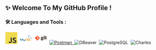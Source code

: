 ## ✨ Welcome To My GitHub Profile !</h2>


### :hammer_and_wrench: Languages and Tools :

<div>
  <img src="https://github.com/devicons/devicon/blob/master/icons/javascript/javascript-original.svg" title="JavaScript" alt="JavaScript" width="40" height="40"/>&nbsp;
  <img src="https://github.com/devicons/devicon/blob/master/icons/mysql/mysql-original-wordmark.svg" title="MySQL"  alt="MySQL" width="40" height="40"/>&nbsp;
  <img src="https://github.com/devicons/devicon/blob/master/icons/git/git-original-wordmark.svg" title="Git" **alt="Git" width="40" height="40"/>&nbsp;
<a href="https://github.com/Gordmick/HOMEWORKS_Course_V_Ksendzov/tree/main/Postman">
<img src="https://user-images.githubusercontent.com/2676579/34940598-17cc20f0-f9be-11e7-8c6d-f0190d502d64.png" title="Postman"  alt="Postman" width="40" height="40"/>&nbsp;
  </a>
<img src="https://user-images.githubusercontent.com/89486551/143319757-0bbd31ce-7860-447a-9571-504653849d0b.png" title="DBeaver" alt="DBeaver" width="40" height="40"/>&nbsp;
<img src="https://user-images.githubusercontent.com/89486551/143319773-17f2e07b-8dc2-4f02-9b60-e9f0b421ce06.png"  title="PostgreSQL"alt="PostgreSQL" width="40" height="40"/>&nbsp;
<img src="https://user-images.githubusercontent.com/89486551/143319787-e5eb9aa4-5b57-454f-b903-64282274af76.png" title="Charles" alt="Charles" width="40" height="40"/>&nbsp;
</div>

